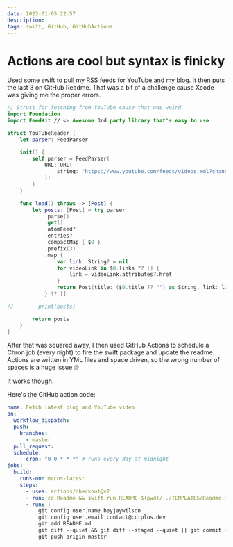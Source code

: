 ```yaml
---
date: 2023-01-05 22:57
description: 
tags: swift, GitHub, GitHubActions
---
```


# Actions are cool but syntax is finicky

Used some swift to pull my RSS feeds for YouTube and my blog. It then puts the last 3 on GitHub Readme. That was a bit of a challenge cause Xcode was giving me the proper errors.

```swift
// Struct for fetching from YouTube cause that was weird
import Foundation
import FeedKit // <- Awesome 3rd party library that's easy to use

struct YouTubeReader {
    let parser: FeedParser

    init() {
        self.parser = FeedParser(
            URL: URL(
                string: "https://www.youtube.com/feeds/videos.xml?channel_id=UC6na4Lq0ozPBjHD1X42szEQ"
            )!
        )
    }

    func load() throws -> [Post] {
        let posts: [Post] = try parser
            .parse()
            .get()
            .atomFeed?
            .entries?
            .compactMap { $0 }
            .prefix(3)
            .map {
                var link: String? = nil
                for videoLink in $0.links ?? [] {
                    link = videoLink.attributes?.href
                }
                return Post(title: ($0.title ?? "") as String, link: link ?? "")
            } ?? []

//        print(posts)

        return posts
    }
}

```

After that was squared away, I then used GitHub Actions to schedule a Chron job (every night) to fire the swift package and update the readme. Actions are written in YML files and space driven, so the wrong number of spaces is a huge issue 🙄

It works though.

Here's the GitHub action code:

```yml
name: Fetch latest blog and YouTube video
on:
  workflow_dispatch:
  push:
    branches:
      - master
  pull_request:
  schedule:
    - cron: "0 0 * * *" # runs every day at midnight
jobs:
  build:
    runs-on: macos-latest
    steps:
      - uses: actions/checkout@v2
      - run: cd Readme && swift run README $(pwd)/../TEMPLATES/Readme.md.tpl $(pwd)/../README.md
      - run: |
          git config user.name heyjaywilson
          git config user.email contact@cctplus.dev
          git add README.md
          git diff --quiet && git diff --staged --quiet || git commit -m "[generated]: Update latest blog posts in `README.md` file"
          git push origin master

```